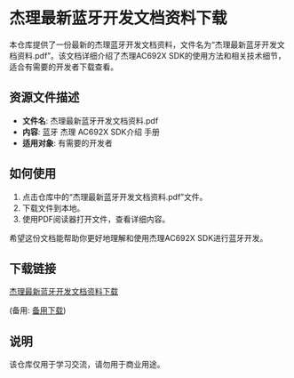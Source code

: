 # 杰理最新蓝牙开发文档资料下载

本仓库提供了一份最新的杰理蓝牙开发文档资料，文件名为“杰理最新蓝牙开发文档资料.pdf”。该文档详细介绍了杰理AC692X SDK的使用方法和相关技术细节，适合有需要的开发者下载查看。

## 资源文件描述

- **文件名**: 杰理最新蓝牙开发文档资料.pdf
- **内容**: 蓝牙 杰理 AC692X SDK介绍 手册
- **适用对象**: 有需要的开发者

## 如何使用

1. 点击仓库中的“杰理最新蓝牙开发文档资料.pdf”文件。
2. 下载文件到本地。
3. 使用PDF阅读器打开文件，查看详细内容。

希望这份文档能帮助你更好地理解和使用杰理AC692X SDK进行蓝牙开发。

## 下载链接
[杰理最新蓝牙开发文档资料下载](https://pan.quark.cn/s/7a5d4ee7f064) 

(备用: [备用下载](https://pan.baidu.com/s/10elS9Lv-RkETQcQSZwCZZA?pwd=1234))

## 说明

该仓库仅用于学习交流，请勿用于商业用途。

